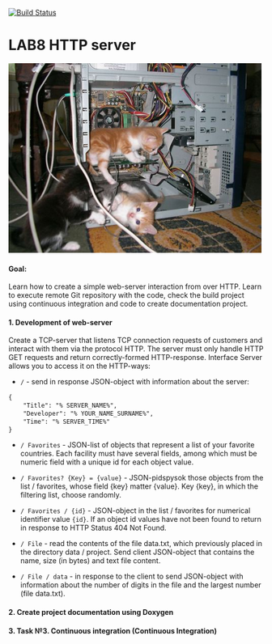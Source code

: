 [![Build Status](https://travis-ci.org/ZulusK/lab8.svg?branch=master)](https://travis-ci.org/ZulusK/lab8)
# LAB8  HTTP server

![Cat's server]( https://github.com/ZulusK/lab8/blob/master/res/cat.jpg "Cat's server")

#### Goal:
Learn how to create a simple web-server interaction from over HTTP. Learn to execute remote Git repository with the code, check the build project using continuous integration and code to create documentation project.

#### 1. Development of web-server

Create a TCP-server that listens TCP connection requests of customers and interact with them via the protocol HTTP. The server must only handle HTTP GET requests and return correctly-formed HTTP-response. Interface Server allows you to access it on the HTTP-ways:

* `/` - send in response JSON-object with information about the server:
```
{
    "Title": "% SERVER_NAME%",
    "Developer": "% YOUR_NAME_SURNAME%",
    "Time": "% SERVER_TIME%"
}
```

* ``/ Favorites`` - JSON-list of objects that represent a list of your favorite countries. Each facility must have several fields, among which must be numeric field with a unique id for each object value.

* ``/ Favorites? {Key} = {value}`` - JSON-pidspysok those objects from the list / favorites, whose field {key} matter {value}. Key {key}, in which the filtering list, choose randomly.

* ``/ Favorites / {id}`` - JSON-object in the list / favorites for numerical identifier value ``{id}``. If an object id values have not been found to return in response to HTTP Status 404 Not Found.

* ``/ File`` - read the contents of the file data.txt, which previously placed in the directory data / project. Send client JSON-object that contains the name, size (in bytes) and text file content.

* ``/ File / data`` - in response to the client to send JSON-object with information about the number of digits in the file and the largest number (file data.txt).

#### 2. Create project documentation using Doxygen


#### 3. Task №3. Continuous integration (Continuous Integration)

